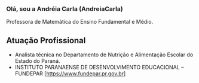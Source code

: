### Olá, sou a Andréia Carla (AndreiaCarla)
Professora de Matemática do Ensino Fundamental e Médio.
## Atuação Profissional
- Analista técnica no Departamento de Nutrição e Alimentação Escolar do Estado do Paraná.
- INSTITUTO PARANAENSE DE DESENVOLVIMENTO EDUCACIONAL – FUNDEPAR [https://www.fundepar.pr.gov.br]
